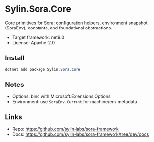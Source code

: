 # Sylin.Sora.Core

Core primitives for Sora: configuration helpers, environment snapshot (SoraEnv), constants, and foundational abstractions.

- Target framework: net9.0
- License: Apache-2.0

## Install

```powershell
dotnet add package Sylin.Sora.Core
```

## Notes
- Options: bind with Microsoft.Extensions.Options
- Environment: use `SoraEnv.Current` for machine/env metadata

## Links
- Repo: https://github.com/sylin-labs/sora-framework
- Docs: https://github.com/sylin-labs/sora-framework/tree/dev/docs
